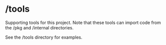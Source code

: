 # /tools
Supporting tools for this project. Note that these tools can import code from the /pkg and /internal directories.

See the /tools directory for examples.